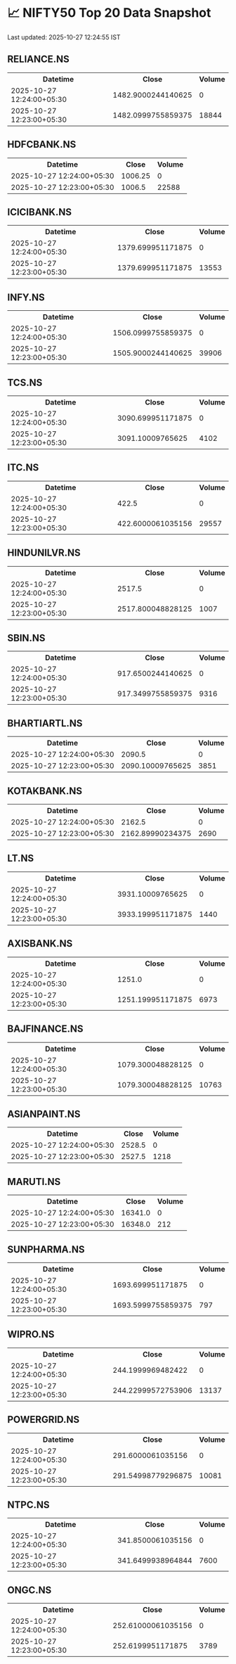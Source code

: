 # 📈 NIFTY50 Top 20 Data Snapshot

Last updated: 2025-10-27 12:24:55 IST

## RELIANCE.NS

<table>
  <tr><th>Datetime</th><th>Close</th><th>Volume</th></tr>
  <tr><td>2025-10-27 12:24:00+05:30</td><td>1482.9000244140625</td><td>0</td></tr>
  <tr><td>2025-10-27 12:23:00+05:30</td><td>1482.0999755859375</td><td>18844</td></tr>
</table>

## HDFCBANK.NS

<table>
  <tr><th>Datetime</th><th>Close</th><th>Volume</th></tr>
  <tr><td>2025-10-27 12:24:00+05:30</td><td>1006.25</td><td>0</td></tr>
  <tr><td>2025-10-27 12:23:00+05:30</td><td>1006.5</td><td>22588</td></tr>
</table>

## ICICIBANK.NS

<table>
  <tr><th>Datetime</th><th>Close</th><th>Volume</th></tr>
  <tr><td>2025-10-27 12:24:00+05:30</td><td>1379.699951171875</td><td>0</td></tr>
  <tr><td>2025-10-27 12:23:00+05:30</td><td>1379.699951171875</td><td>13553</td></tr>
</table>

## INFY.NS

<table>
  <tr><th>Datetime</th><th>Close</th><th>Volume</th></tr>
  <tr><td>2025-10-27 12:24:00+05:30</td><td>1506.0999755859375</td><td>0</td></tr>
  <tr><td>2025-10-27 12:23:00+05:30</td><td>1505.9000244140625</td><td>39906</td></tr>
</table>

## TCS.NS

<table>
  <tr><th>Datetime</th><th>Close</th><th>Volume</th></tr>
  <tr><td>2025-10-27 12:24:00+05:30</td><td>3090.699951171875</td><td>0</td></tr>
  <tr><td>2025-10-27 12:23:00+05:30</td><td>3091.10009765625</td><td>4102</td></tr>
</table>

## ITC.NS

<table>
  <tr><th>Datetime</th><th>Close</th><th>Volume</th></tr>
  <tr><td>2025-10-27 12:24:00+05:30</td><td>422.5</td><td>0</td></tr>
  <tr><td>2025-10-27 12:23:00+05:30</td><td>422.6000061035156</td><td>29557</td></tr>
</table>

## HINDUNILVR.NS

<table>
  <tr><th>Datetime</th><th>Close</th><th>Volume</th></tr>
  <tr><td>2025-10-27 12:24:00+05:30</td><td>2517.5</td><td>0</td></tr>
  <tr><td>2025-10-27 12:23:00+05:30</td><td>2517.800048828125</td><td>1007</td></tr>
</table>

## SBIN.NS

<table>
  <tr><th>Datetime</th><th>Close</th><th>Volume</th></tr>
  <tr><td>2025-10-27 12:24:00+05:30</td><td>917.6500244140625</td><td>0</td></tr>
  <tr><td>2025-10-27 12:23:00+05:30</td><td>917.3499755859375</td><td>9316</td></tr>
</table>

## BHARTIARTL.NS

<table>
  <tr><th>Datetime</th><th>Close</th><th>Volume</th></tr>
  <tr><td>2025-10-27 12:24:00+05:30</td><td>2090.5</td><td>0</td></tr>
  <tr><td>2025-10-27 12:23:00+05:30</td><td>2090.10009765625</td><td>3851</td></tr>
</table>

## KOTAKBANK.NS

<table>
  <tr><th>Datetime</th><th>Close</th><th>Volume</th></tr>
  <tr><td>2025-10-27 12:24:00+05:30</td><td>2162.5</td><td>0</td></tr>
  <tr><td>2025-10-27 12:23:00+05:30</td><td>2162.89990234375</td><td>2690</td></tr>
</table>

## LT.NS

<table>
  <tr><th>Datetime</th><th>Close</th><th>Volume</th></tr>
  <tr><td>2025-10-27 12:24:00+05:30</td><td>3931.10009765625</td><td>0</td></tr>
  <tr><td>2025-10-27 12:23:00+05:30</td><td>3933.199951171875</td><td>1440</td></tr>
</table>

## AXISBANK.NS

<table>
  <tr><th>Datetime</th><th>Close</th><th>Volume</th></tr>
  <tr><td>2025-10-27 12:24:00+05:30</td><td>1251.0</td><td>0</td></tr>
  <tr><td>2025-10-27 12:23:00+05:30</td><td>1251.199951171875</td><td>6973</td></tr>
</table>

## BAJFINANCE.NS

<table>
  <tr><th>Datetime</th><th>Close</th><th>Volume</th></tr>
  <tr><td>2025-10-27 12:24:00+05:30</td><td>1079.300048828125</td><td>0</td></tr>
  <tr><td>2025-10-27 12:23:00+05:30</td><td>1079.300048828125</td><td>10763</td></tr>
</table>

## ASIANPAINT.NS

<table>
  <tr><th>Datetime</th><th>Close</th><th>Volume</th></tr>
  <tr><td>2025-10-27 12:24:00+05:30</td><td>2528.5</td><td>0</td></tr>
  <tr><td>2025-10-27 12:23:00+05:30</td><td>2527.5</td><td>1218</td></tr>
</table>

## MARUTI.NS

<table>
  <tr><th>Datetime</th><th>Close</th><th>Volume</th></tr>
  <tr><td>2025-10-27 12:24:00+05:30</td><td>16341.0</td><td>0</td></tr>
  <tr><td>2025-10-27 12:23:00+05:30</td><td>16348.0</td><td>212</td></tr>
</table>

## SUNPHARMA.NS

<table>
  <tr><th>Datetime</th><th>Close</th><th>Volume</th></tr>
  <tr><td>2025-10-27 12:24:00+05:30</td><td>1693.699951171875</td><td>0</td></tr>
  <tr><td>2025-10-27 12:23:00+05:30</td><td>1693.5999755859375</td><td>797</td></tr>
</table>

## WIPRO.NS

<table>
  <tr><th>Datetime</th><th>Close</th><th>Volume</th></tr>
  <tr><td>2025-10-27 12:24:00+05:30</td><td>244.1999969482422</td><td>0</td></tr>
  <tr><td>2025-10-27 12:23:00+05:30</td><td>244.22999572753906</td><td>13137</td></tr>
</table>

## POWERGRID.NS

<table>
  <tr><th>Datetime</th><th>Close</th><th>Volume</th></tr>
  <tr><td>2025-10-27 12:24:00+05:30</td><td>291.6000061035156</td><td>0</td></tr>
  <tr><td>2025-10-27 12:23:00+05:30</td><td>291.54998779296875</td><td>10081</td></tr>
</table>

## NTPC.NS

<table>
  <tr><th>Datetime</th><th>Close</th><th>Volume</th></tr>
  <tr><td>2025-10-27 12:24:00+05:30</td><td>341.8500061035156</td><td>0</td></tr>
  <tr><td>2025-10-27 12:23:00+05:30</td><td>341.6499938964844</td><td>7600</td></tr>
</table>

## ONGC.NS

<table>
  <tr><th>Datetime</th><th>Close</th><th>Volume</th></tr>
  <tr><td>2025-10-27 12:24:00+05:30</td><td>252.61000061035156</td><td>0</td></tr>
  <tr><td>2025-10-27 12:23:00+05:30</td><td>252.6199951171875</td><td>3789</td></tr>
</table>

